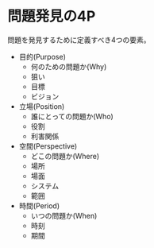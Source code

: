 # 問題発見の4P

問題を発見するために定義すべき4つの要素。

- 目的(Purpose)
  - 何のための問題か(Why)
  - 狙い
  - 目標
  - ビジョン
- 立場(Position)
  - 誰にとっての問題か(Who)
  - 役割
  - 利害関係
- 空間(Perspective)
  - どこの問題か(Where)
  - 場所
  - 場面
  - システム
  - 範囲
- 時間(Period)
  - いつの問題か(When)
  - 時刻
  - 期間
